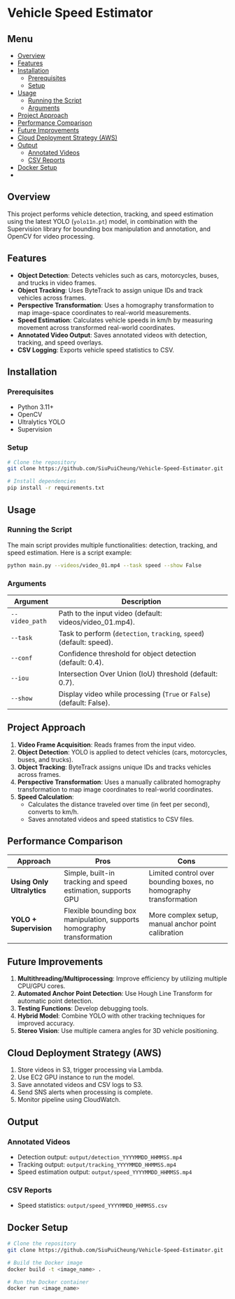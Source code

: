 # Vehicle Speed Estimator

## Menu
- [Overview](#overview)
- [Features](#features)
- [Installation](#installation)
  - [Prerequisites](#prerequisites)
  - [Setup](#setup)
- [Usage](#usage)
  - [Running the Script](#running-the-script)
  - [Arguments](#arguments)
- [Project Approach](#project-approach)
- [Performance Comparison](#performance-comparison)
- [Future Improvements](#future-improvements)
- [Cloud Deployment Strategy (AWS)](#cloud-deployment-strategy-aws)
- [Output](#output)
  - [Annotated Videos](#annotated-videos)
  - [CSV Reports](#csv-reports)
- [Docker Setup](#docker-setup)
- 
## Overview
This project performs vehicle detection, tracking, and speed estimation using the latest YOLO (`yolo11n.pt`) model, in combination with the Supervision library for bounding box manipulation and annotation, and OpenCV for video processing.

## Features
- **Object Detection**: Detects vehicles such as cars, motorcycles, buses, and trucks in video frames.
- **Object Tracking**: Uses ByteTrack to assign unique IDs and track vehicles across frames.
- **Perspective Transformation**: Uses a homography transformation to map image-space coordinates to real-world measurements.
- **Speed Estimation**: Calculates vehicle speeds in km/h by measuring movement across transformed real-world coordinates.
- **Annotated Video Output**: Saves annotated videos with detection, tracking, and speed overlays.
- **CSV Logging**: Exports vehicle speed statistics to CSV.

## Installation
### Prerequisites
- Python 3.11+
- OpenCV
- Ultralytics YOLO
- Supervision

### Setup
```bash
# Clone the repository
git clone https://github.com/SiuPuiCheung/Vehicle-Speed-Estimator.git

# Install dependencies
pip install -r requirements.txt
```

## Usage
### Running the Script
The main script provides multiple functionalities: detection, tracking, and speed estimation. Here is a script example:
```bash
python main.py --videos/video_01.mp4 --task speed --show False
```

### Arguments
| Argument       | Description |
|---------------|-------------|
| `--video_path` | Path to the input video (default: videos/video_01.mp4). |
| `--task`       | Task to perform (`detection`, `tracking`, `speed`)  (default: speed). |
| `--conf`       | Confidence threshold for object detection (default: 0.4). |
| `--iou`        | Intersection Over Union (IoU) threshold (default: 0.7). |
| `--show`       | Display video while processing (`True` or `False`) (default: False). |

## Project Approach
1. **Video Frame Acquisition**: Reads frames from the input video.
2. **Object Detection**: YOLO is applied to detect vehicles (cars, motorcycles, buses, and trucks).
3. **Object Tracking**: ByteTrack assigns unique IDs and tracks vehicles across frames.
4. **Perspective Transformation**: Uses a manually calibrated homography transformation to map image coordinates to real-world coordinates.
5. **Speed Calculation**:
   - Calculates the distance traveled over time (in feet per second), converts to km/h.
   - Saves annotated videos and speed statistics to CSV files.

## Performance Comparison
| Approach | Pros | Cons |
|----------|------|------|
| **Using Only Ultralytics** | Simple, built-in tracking and speed estimation, supports GPU | Limited control over bounding boxes, no homography transformation |
| **YOLO + Supervision** | Flexible bounding box manipulation, supports homography transformation | More complex setup, manual anchor point calibration |

## Future Improvements
1. **Multithreading/Multiprocessing**: Improve efficiency by utilizing multiple CPU/GPU cores.
2. **Automated Anchor Point Detection**: Use Hough Line Transform for automatic point detection.
3. **Testing Functions**: Develop debugging tools.
4. **Hybrid Model**: Combine YOLO with other tracking techniques for improved accuracy.
5. **Stereo Vision**: Use multiple camera angles for 3D vehicle positioning.

## Cloud Deployment Strategy (AWS)
1. Store videos in S3, trigger processing via Lambda.
2. Use EC2 GPU instance to run the model.
3. Save annotated videos and CSV logs to S3.
4. Send SNS alerts when processing is complete.
5. Monitor pipeline using CloudWatch.

## Output
### Annotated Videos
- Detection output: `output/detection_YYYYMMDD_HHMMSS.mp4`
- Tracking output: `output/tracking_YYYYMMDD_HHMMSS.mp4`
- Speed estimation output: `output/speed_YYYYMMDD_HHMMSS.mp4`

### CSV Reports
- Speed statistics: `output/speed_YYYYMMDD_HHMMSS.csv`

## Docker Setup
```bash
# Clone the repository
git clone https://github.com/SiuPuiCheung/Vehicle-Speed-Estimator.git

# Build the Docker image
docker build -t <image_name> .

# Run the Docker container
docker run <image_name>
